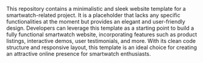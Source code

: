 This repository contains a minimalistic and sleek website template for a smartwatch-related project. It is a placeholder that lacks any specific functionalities at the moment but provides an elegant and user-friendly design. Developers can leverage this template as a starting point to build a fully functional smartwatch website, incorporating features such as product listings, interactive demos, user testimonials, and more. With its clean code structure and responsive layout, this template is an ideal choice for creating an attractive online presence for smartwatch enthusiasts.
